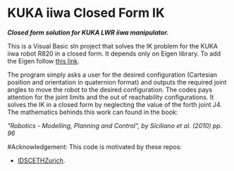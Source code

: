 # KUKA iiwa Closed Form IK
***Closed form solution for KUKA LWR iiwa manipulator.***

This is a Visual Basic sln project that solves the IK problem for the KUKA iiwa robot R820 in a closed form. It depends only on Eigen library. To add the Eigen follow [this link](http://microsolutions.info/2012/11/eigen-linear-algebra-library-with-visual-c-2010.html).

The program simply asks a user for the desired configuration (Cartesian position and orientation in quaternion format) and outputs the required joint angles to move the robot to the desired configuration. The codes pays attention for the joint limits and the out of reachability configurations. It solves the IK in a closed form by neglecting the value of the forth joint J4. The mathematics behinds this work can found in the book:

 *"Robotics - Modelling, Planning and Control", by Siciliano et al. (2010) pp. 96*



#Acknowledgement:
This code is motivated by these repos:
 - [IDSCETHZurich](https://github.com/IDSCETHZurich/re_trajectory-generator.git).


